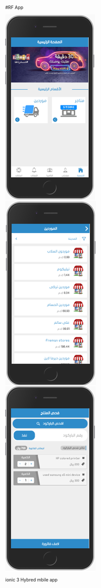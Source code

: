 #RF App

![img1](repo.img/rf0.png)
![img2](repo.img/rf1.png)
![img3](repo.img/rf2.png)

ionic 3 Hybred mbile app

